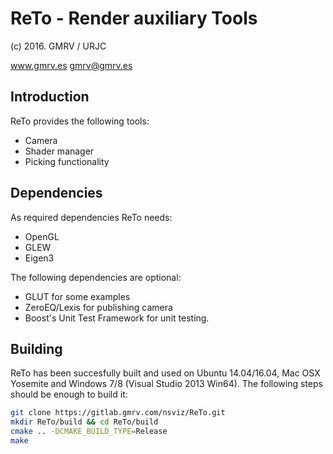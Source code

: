 # ReTo - Render auxiliary Tools
(c) 2016. GMRV / URJC

www.gmrv.es
gmrv@gmrv.es

## Introduction

ReTo provides the following tools:

* Camera
* Shader manager
* Picking functionality

## Dependencies

As required dependencies ReTo needs:
* OpenGL
* GLEW
* Eigen3

The following dependencies are optional:
* GLUT for some examples
* ZeroEQ/Lexis for publishing camera
* Boost's Unit Test Framework for unit testing.

## Building

ReTo has been succesfully built and used on Ubuntu 14.04/16.04, Mac OSX
Yosemite and Windows 7/8 (Visual Studio 2013 Win64). The following steps
should be enough to build it:

```bash
git clone https://gitlab.gmrv.com/nsviz/ReTo.git
mkdir ReTo/build && cd ReTo/build
cmake .. -DCMAKE_BUILD_TYPE=Release
make
```
